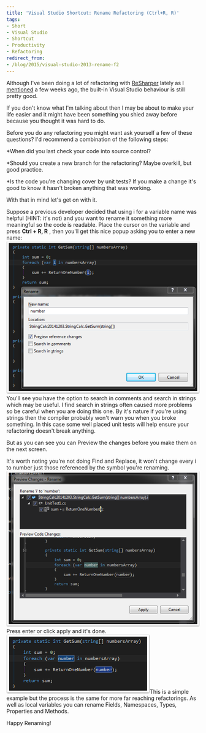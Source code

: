 ```yaml
---
title: 'Visual Studio Shortcut: Rename Refactoring (Ctrl+R, R)'
tags:
- Short
- Visual Studio
- Shortcut
- Productivity
- Refactoring
redirect_from:
- /blog/2015/visual-studio-2013-rename-f2
---
```


Although I've been doing a lot of refactoring with 
[ReSharper](https://www.jetbrains.com/resharper/) lately as I 
[mentioned](http://mttmccb.net/blog/2015/resharper) a few weeks ago, the built-in Visual Studio behaviour is still pretty good.

If you don't know what I'm talking about then I may be about to make your life easier and it might have been something you shied away before because you thought it was hard to do.

Before you do any refactoring you might want ask yourself a few of these questions? I'd recommend a combination of the following steps:

*When did you last check your code into source control?


*Should you create a new branch for the refactoring? Maybe overkill, but good practice.


*Is the code you're changing cover by unit tests? If you make a change it's good to know it hasn't broken anything that was working.

With that in mind let's get on with it.

Suppose a previous developer decided that using 
i for a variable name was helpful (HINT: it's not) and you want to rename it something more meaningful so the code is readable. Place the cursor on the variable and press 
**Ctrl + R, R**
, then you'll get this nice popup asking you to enter a new name: 
![](/images/static_52001c0be4b09bc7c9f838c9_52224ed3e4b0ba9919a3e0e1_5522e0a2e4b09b97d697a3b0_1428349091977__img.png)You'll see you have the option to search in comments and search in strings which may be useful. I find search in strings often caused more problems so be careful when you are doing this one. By it's nature if you're using strings then the compiler probably won't warn you when you broke something. In this case some well placed unit tests will help ensure your refactoring doesn't break anything.

But as you can see you can Preview the changes before you make them on the next screen.

It's worth noting you're not doing Find and Replace, it won't change every 
i to 
number just those referenced by the symbol you're renaming. 
![](/images/static_52001c0be4b09bc7c9f838c9_52224ed3e4b0ba9919a3e0e1_5522e197e4b00f941acabdf7_1428349336245__img.png)Press enter or click apply and it's done. 
![](/images/static_52001c0be4b09bc7c9f838c9_52224ed3e4b0ba9919a3e0e1_5522ecbee4b0983c73d9c28d_1428352190865__img.png)This is a simple example but the process is the same for more far reaching refactorings. As well as local variables you can rename Fields, Namespaces, Types, Properties and Methods.

Happy Renaming!
